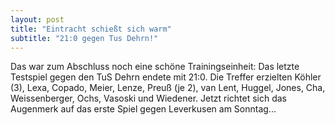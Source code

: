 ```yaml
---
layout: post
title: "Eintracht schießt sich warm"
subtitle: "21:0 gegen Tus Dehrn!"
---
```


Das war zum Abschluss noch eine schöne Trainingseinheit: Das letzte Testspiel gegen den TuS Dehrn endete mit 21:0. Die Treffer erzielten Köhler (3), Lexa, Copado, Meier, Lenze, Preuß (je 2), van Lent, Huggel, Jones, Cha, Weissenberger, Ochs, Vasoski und Wiedener. Jetzt richtet sich das Augenmerk auf das erste Spiel gegen Leverkusen am Sonntag...


